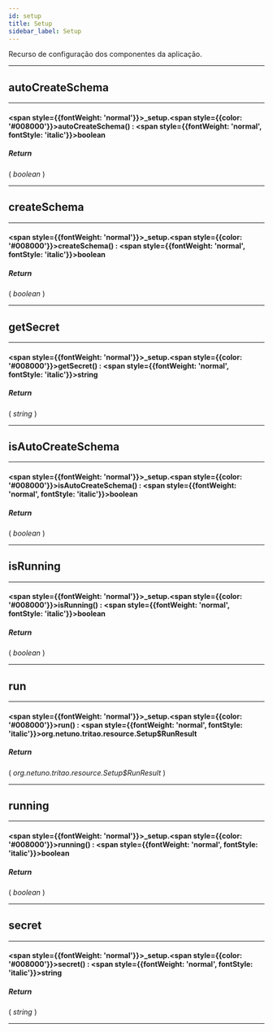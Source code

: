 ```yaml
---
id: setup
title: Setup
sidebar_label: Setup
---
```


Recurso de configuração dos componentes da aplicação.

---

## autoCreateSchema

---

#### <span style={{fontWeight: 'normal'}}>_setup</span>.<span style={{color: '#008000'}}>autoCreateSchema</span>() : <span style={{fontWeight: 'normal', fontStyle: 'italic'}}>boolean</span>
##### Return

( _boolean_ )


---

## createSchema

---

#### <span style={{fontWeight: 'normal'}}>_setup</span>.<span style={{color: '#008000'}}>createSchema</span>() : <span style={{fontWeight: 'normal', fontStyle: 'italic'}}>boolean</span>
##### Return

( _boolean_ )


---

## getSecret

---

#### <span style={{fontWeight: 'normal'}}>_setup</span>.<span style={{color: '#008000'}}>getSecret</span>() : <span style={{fontWeight: 'normal', fontStyle: 'italic'}}>string</span>
##### Return

( _string_ )


---

## isAutoCreateSchema

---

#### <span style={{fontWeight: 'normal'}}>_setup</span>.<span style={{color: '#008000'}}>isAutoCreateSchema</span>() : <span style={{fontWeight: 'normal', fontStyle: 'italic'}}>boolean</span>
##### Return

( _boolean_ )


---

## isRunning

---

#### <span style={{fontWeight: 'normal'}}>_setup</span>.<span style={{color: '#008000'}}>isRunning</span>() : <span style={{fontWeight: 'normal', fontStyle: 'italic'}}>boolean</span>
##### Return

( _boolean_ )


---

## run

---

#### <span style={{fontWeight: 'normal'}}>_setup</span>.<span style={{color: '#008000'}}>run</span>() : <span style={{fontWeight: 'normal', fontStyle: 'italic'}}>org.netuno.tritao.resource.Setup$RunResult</span>
##### Return

( _org.netuno.tritao.resource.Setup$RunResult_ )


---

## running

---

#### <span style={{fontWeight: 'normal'}}>_setup</span>.<span style={{color: '#008000'}}>running</span>() : <span style={{fontWeight: 'normal', fontStyle: 'italic'}}>boolean</span>
##### Return

( _boolean_ )


---

## secret

---

#### <span style={{fontWeight: 'normal'}}>_setup</span>.<span style={{color: '#008000'}}>secret</span>() : <span style={{fontWeight: 'normal', fontStyle: 'italic'}}>string</span>
##### Return

( _string_ )


---

